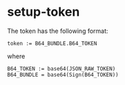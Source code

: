 # setup-token

The token has the following format:
```
token := B64_BUNDLE.B64_TOKEN
```

where
```
B64_TOKEN := base64(JSON_RAW_TOKEN)
B64_BUNDLE = base64(Sign(B64_TOKEN))
```
